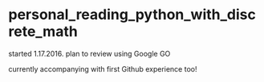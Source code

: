 # personal_reading_python_with_discrete_math
started 1.17.2016. plan to review using Google GO

currently accompanying with first Github experience too!
